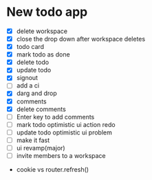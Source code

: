 # New todo app
- [x] delete workspace
- [x] close the drop down after workspace deletes
- [x] todo card
- [x] mark todo as done
- [x] delete todo
- [x] update todo
- [x] signout
- [ ] add a ci
- [x] darg and drop
- [x] comments
- [x] delete comments
- [ ] Enter key to add comments
- [ ] mark todo optimistic ui action redo
- [ ] update todo optimistic ui problem
- [ ] make it fast
- [ ] ui revamp(major)
- [ ] invite members to a workspace
- cookie vs router.refresh()
